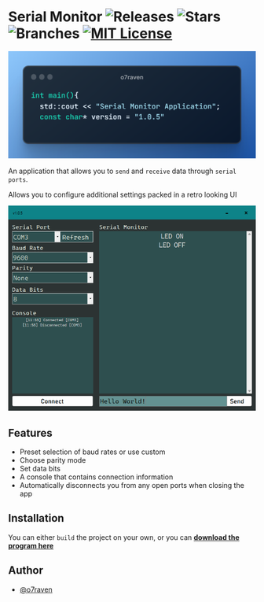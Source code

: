 
# Serial Monitor ![Releases](https://badgen.net/github/releases/o7raven/Serialmonitor) ![Stars](https://badgen.net/github/stars/o7raven/SerialMonitor) ![Branches](https://badgen.net/github/branches/o7raven/SerialMonitor) [![MIT License](https://badgen.net/badge/License/MIT/green)](https://choosealicense.com/licenses/mit/) 
![CodeSnippet](src\imgs\v1.0.5\codeIntr2.png)


An application that allows you to `send` and `receive` data through `serial ports`.

Allows you to configure additional settings packed in a retro looking UI

![Logo](src\imgs\v1.0.5\app-screenshot1.0.5.png)



## Features

- Preset selection of baud rates or use custom
- Choose parity mode
- Set data bits
- A console that contains connection information
- Automatically disconnects you from any open ports when closing the app



## Installation

You can either `build` the project on your own, or you can [**download the program here**](https://github.com/o7raven/SerialMonitor/releases)

    


## Author

- [@o7raven](https://www.github.com/o7raven)

